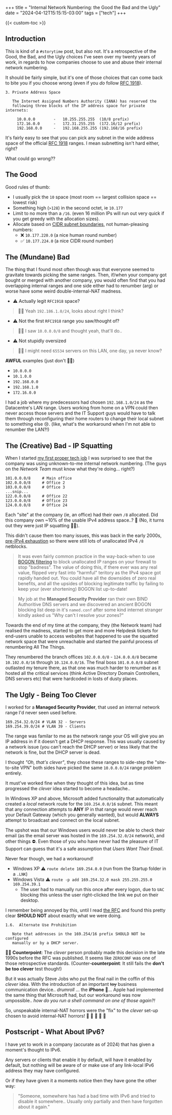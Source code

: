 +++
title = "Internal Network Numbering: the Good the Bad and the Ugly"
date = "2024-04-12T15:15:15-03:00"
tags = ["tech"]
+++

{{< custom-toc >}}

## Introduction

This is kind of a `#storytime` post, but also not. It's a retrospective of the Good, the Bad, and the Ugly choices I've seen over my twenty years of work, in regards to how companies choose to use and abuse their internal network numbering.

It should be fairly simple, but it's one of those choices that can come back to bite you if you choose wrong (even if you *do* follow [RFC 1918](https://datatracker.ietf.org/doc/html/rfc1918#section-3)).

```
3. Private Address Space

   The Internet Assigned Numbers Authority (IANA) has reserved the
   following three blocks of the IP address space for private internets:

     10.0.0.0        -   10.255.255.255  (10/8 prefix)
     172.16.0.0      -   172.31.255.255  (172.16/12 prefix)
     192.168.0.0     -   192.168.255.255 (192.168/16 prefix)
```

It's fairly easy to see that you can pick any subnet in the wide address space of the official [RFC 1918](https://datatracker.ietf.org/doc/html/rfc1918) ranges. I mean subnetting isn't hard either, right?

What could go wrong??

## The Good

Good rules of thumb:

* I usually pick the `10` space (most room == largest collision space == lowest risk)
* Something high (`>128`) in the second octet, ie `10.177`
* Limit to no more than a `/16`. (even 16 million IPs will run out very quick if you get greedy with the allocation sizes).
* Allocate based on [CIDR subnet boundaries](https://en.wikipedia.org/wiki/Classless_Inter-Domain_Routing), not human-pleasing numbers:
    * :x: `10.177.220.0` (a nice human round number) 
    * :white_check_mark: `10.177.224.0` (a nice CIDR round number)

## The (Mundane) Bad

The thing that I found most often though was that everyone seemed to gravitate towards picking the same ranges. Then, if/when your company got bought or merged with another company, you would often find that you had overlapping internal ranges and one side either had to renumber (arg) or worse have some weird double-internal-NAT madness.

* :warning: Actually legit `RFC1918` space?
> :woman_shrugging: Yeah `192.186.1.0/24`, looks about right I think?
* :warning: Not the first `RFC1918` range you saw/thought of?
> :woman_shrugging: I saw `10.0.0.0/8` and thought yeah, that'll do..
* :warning: Not stupidly oversized 
> :woman_shrugging: I might need `65534` servers on this LAN, one day, ya never know?

**AWFUL** examples (just don't :no_good_woman:)

* `10.0.0.0`
* `10.1.0.0`
* `192.168.0.0`
* `192.168.1.0`
* `172.16.0.0`

I had a job where my predecessors had chosen `192.168.1.0/24` as the Datacentre's LAN range. Users working from home on a VPN could then never access those servers and the IT Support guys would have to talk them through reconfiguring their home routers to change their local subnet to something else :cry:. (like, what's the workaround when I'm not able to renumber the LAN?!)

## The (Creative) Bad - IP Squatting

When I started [my first proper tech job](/blog/2024/04/story-time-first-tech-job/) I was surprised to see that the company was using unknown-to-me internal network numbering. (The guys on the *Network Team* must know what they're doing... right?)

```
101.0.0.0/8     # Main office
102.0.0.0/8     # Office 2
103.0.0.0/8     # Office 3
...snip...
122.0.0.0/8     # Office 22
123.0.0.0/8     # Office 23
124.0.0.0/8     # Office 24
```

Each "site" at the company (ie, an office) had their own `/8` allocated. Did this company own ~10% of the usable IPv4 address space..? :thinking: (No, it turns out they were just IP squatting :woman_facepalming:).

This didn't cause them too many issues, this was back in the early 2000s, [pre-IPv4 exhaustion](https://en.wikipedia.org/wiki/IPv4_address_exhaustion#Exhaustion_dates_and_impact) so there were still lots of unallocated IPv4 `/8` netblocks.

> It was even fairly common practice in the way-back-when to use [BOGON filtering](https://en.wikipedia.org/wiki/Bogon_filtering) to block unallocated IP ranges on your firewall to stop "badness". The value of doing this, if there ever was any real value, flipped very fast into "harmful" teritory as the IPv4 space got rapidly handed out. You could have all the downsides of zero real benefits, and all the upsides of blocking legitimate traffic by failing to keep your (ever shortening) BOGON list up-to-date!

> My job at the **Managed Security Provider** ran their own BIND Authoritive DNS servers and we discovered an ancient BOGON blocking list deep in it's `named.conf` after some kind internet stranger kindly asked us "Why can't I resolve your zones?"

Towards the end of my time at the company, they (the Network team) had realised the madness, started to get more and more Helpdesk tickets for end-users unable to access websites that happened to use the squatted network space that were unreachable and started the painful process of renumbering All The Things.

They renumbered the branch offices `102.0.0.0/8` - `124.0.0.0/8` became `10.102.0.0/16` through `10.124.0.0/16`. The final boss `101.0.0.0/8` subnet outlasted my tenure there, as that one was much harder to renumber as it hosted all the critical services (think Active Directory Domain Controllers, DNS servers etc) that were hardcoded in losts of dusty places.

## The Ugly - Being Too Clever

I worked for a **Managed Security Provider**, that used an internal network range I'd never seen used before.

```shell
169.254.32.0/24 # VLAN 32 - Servers
169.254.39.0/24 # VLAN 39 - Clients
```

The range was familar to me as the network range your OS will give you an IP address in if it doesn't get a DHCP response. This was usually caused by a network issue (you can't reach the DHCP server) or less likely that the network is fine, but the DHCP server is dead.

I thought *"Oh, that's clever"*, they chose these ranges to side-step the "site-to-site VPN" both sides have picked the same `10.0.0.0/24` range problem entirely.

It must've worked fine when they thought of this idea, but as time progressed the *clever* idea started to become a headache..

In Windows XP and above, Microsoft added functionality that automatically created a *local* network route for the `169.254.0.0/16` subnet. This meant that any connection attempts to **ANY** IP in that range would never reach your Default Gateway (which you generally wanted), but would **ALWAYS** attempt to broadcast and connect on the local subnet.

The upshot was that our Windows users would never be able to check their email (as the email server was hosted in the `169.254.32.0/24` network), and other things :no_entry:. Even those of you who have never had the pleasure of IT Support can guess that it's a safe assumption that *Users Want Their Email*.

Never fear though, we had a workaround!

* Windows XP :warning: `route delete 169.254.0.0` (run from the Startup folder in a `.LNK`)
* Windows Vista :warning: `route -p add 169.254.32.0 mask 255.255.255.0 169.254.39.1`
    * The user had to manually run this once after every logon, due to `UAC` blocking this unless the user right-clicked the link we put on their desktop.

I remember being annoyed by this, until I read [the RFC](https://datatracker.ietf.org/doc/html/rfc3927#section-1.6) and found this pretty clear **SHOULD NOT** about exactly what we were doing.

```
1.6.  Alternate Use Prohibition

   Note that addresses in the 169.254/16 prefix SHOULD NOT be configured
   manually or by a DHCP server.
```

:tipping_hand_woman: **Counterpoint**: The *clever* person probably made this decision in the late 1990s before the RFC was published. It seems like `ZEROCONF` was one of those retrospective standards. (Counter-**counterpoint**: It still fails the **don't be too clever** test though!)

But it was actually Steve Jobs who put the final nail in the coffin of this *clever* idea. With the introduction of an important ~~toy~~ business communication device.. *drumroll* ... the **iPhone** :iphone:... Apple had implemented the same thing that Microsoft had, but our workaround was now umpossible.. *how do you run a shell command on one of those again?!*

So, unspeakable internal-NAT horrors were the "fix" to the *clever* set-up chosen to avoid internal-NAT horrors!  :clap: :clap: :clap: :clap: :clap:

## Postscript - What About IPv6?

I have yet to work in a company (accurate as of 2024) that has given a moment's thought to IPv6.

Any servers or clients that enable it by default, will have it enabled by default, but nothing will be aware of or make use of any link-local IPv6 address they may have configured.

Or if they have given it a moments notice then they have gone the other way:

> "Someone, somewhere has had a bad time with IPv6 and tried to disable it somewhere.. Usually only partially and then have forgotten about it again."
